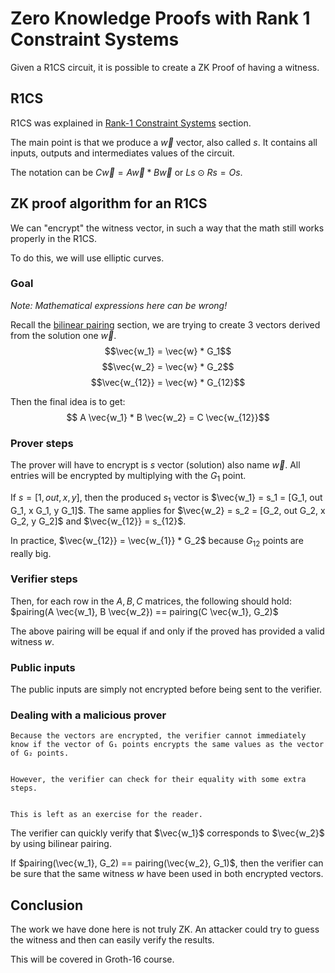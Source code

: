 # Zero Knowledge Proofs with Rank 1 Constraint Systems

Given a R1CS circuit, it is possible to create a ZK Proof of having a witness.

## R1CS
R1CS was explained in [Rank-1 Constraint Systems](../rank-1-constraint-systems/README.md) section.

The main point is that we produce a $\vec{w}$ vector, also called $s$.
It contains all inputs, outputs and intermediates values of the circuit.

The notation can be $C \vec{w} = A \vec{w} * B \vec{w}$ or $Ls \odot Rs = Os$.

## ZK proof algorithm for an R1CS

We can "encrypt" the witness vector, in such a way that the math still works properly in the R1CS.

To do this, we will use elliptic curves.

### Goal
*Note: Mathematical expressions here can be wrong!*

Recall the [bilinear pairing](../bilinear-pairing/README.md) section, we are trying to create 3 vectors derived from the solution one $\vec{w}$.
$$\vec{w_1} = \vec{w} * G_1$$
$$\vec{w_2} = \vec{w} * G_2$$
$$\vec{w_{12}} = \vec{w} * G_{12}$$

Then the final idea is to get:
$$ A \vec{w_1} * B \vec{w_2} = C \vec{w_{12}}$$


### Prover steps

The prover will have to encrypt is $s$ vector (solution) also name $\vec{w}$.
All entries will be encrypted by multiplying with the $G_1$ point.

If $s = [1, out, x, y]$, then the produced $s_1$ vector is $\vec{w_1} = s_1 = [G_1, out G_1, x G_1, y G_1]$. The same applies for $\vec{w_2} = s_2 = [G_2, out G_2, x G_2, y G_2]$ and $\vec{w_{12}} = s_{12}$.

In practice, $\vec{w_{12}} = \vec{w_{1}} * G_2$ because $G_{12}$ points are really big.



### Verifier steps

Then, for each row in the $A,B,C$ matrices, the following should hold:
$pairing(A \vec{w_1}, B \vec{w_2}) == pairing(C \vec{w_1}, G_2)$

The above pairing will be equal if and only if the proved has provided a valid witness $w$.


### Public inputs

The public inputs are simply not encrypted before being sent to the verifier.

### Dealing with a malicious prover

```
Because the vectors are encrypted, the verifier cannot immediately know if the vector of G₁ points encrypts the same values as the vector of G₂ points.


However, the verifier can check for their equality with some extra steps.


This is left as an exercise for the reader.
```

The verifier can quickly verify that $\vec{w_1}$ corresponds to $\vec{w_2}$ by using bilinear pairing.

If $pairing(\vec{w_1}, G_2) == pairing(\vec{w_2}, G_1)$, then the verifier can be sure that the same witness $w$ have been used in both encrypted vectors.


## Conclusion

The work we have done here is not truly ZK. An attacker could try to guess the witness and then can easily verify the results.

This will be covered in Groth-16 course.